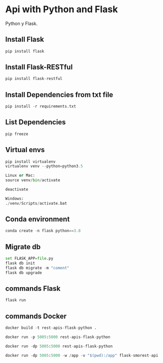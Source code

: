 # Api with Python and Flask
Python y Flask.

## Install Flask
```py
pip install flask
```

## Install Flask-RESTful
```py
pip install flask-restful
```

## Install Dependencies from txt file
```py
pip install -r requirements.txt
```

## List Dependencies
```py
pip freeze
```

## Virtual envs
```py
pip install virtualenv
virtualenv venv --python=python3.5

Linux or Mac:
source venv/bin/activate

deactivate

Windows:
./venv/Scripts/activate.bat

```

## Conda environment
```py
conda create -n flask python==3.8
```

## Migrate db
```py
set FLASK_APP=file.py
flask db init
flask db migrate -m "coment"
flask db upgrade
```

## commands Flask
```py
flask run
```

## commands Docker
```py
docker build -t rest-apis-flask-python .

docker run -p 5005:5000 rest-apis-flask-python

docker run -dp 5005:5000 rest-apis-flask-python

docker run -dp 5005:5000 -w /app -v "$(pwd):/app" flask-smorest-api


```



